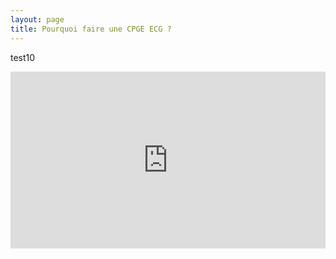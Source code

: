```yaml
---
layout: page
title: Pourquoi faire une CPGE ECG ?
---
```


test10
<div style="position:relative;padding-bottom:56.25%;height:0;overflow:hidden;">
  <iframe title="legende" style="width:100%;height:100%;position:absolute;left:0px;top:0px;overflow:hidden" frameborder="0" type="text/html" src="https://www.dailymotion.com/embed/video/x6vp1pu" width="100%" height="100%" allowfullscreen> </iframe>
</div>



